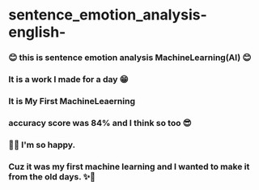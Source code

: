 # sentence_emotion_analysis-english-

### 😊 this is sentence emotion analysis MachineLearning(AI) 😊
### It is a work I made for a day 😁
### It is My First MachineLeaerning
### accuracy score was 84% and I think so too 😎
### 🧡✨ I'm so happy. 
### Cuz it was my first machine learning and I wanted to make it from the old days. ✨🧡
